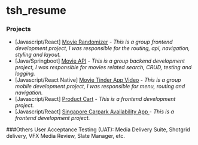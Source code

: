 # tsh_resume
### Projects
- [Javascript/React] [Movie Randomizer](https://sctpmodule2group1.netlify.app) *- This is a group frontend development project, I was responsible for the routing, api, navigation, styling and layout.*
- [Java/Springboot] [Movie API](https://github.com/tshport/tsh_resume-movieAPI/tree/main/group1-movie-api-main) *- This is a group backend development project, I was responsible for movies related search, CRUD, testing and logging.*
- [Javascript/React Native] [Movie Tinder App Video](https://github.com/tshport/tsh_resume/blob/main/movie_tinder_s.mp4) *- This is a group mobile development project, I was responsible for menu, routing and navigation.*
- [Javascript/React] [Product Cart](https://fanciful-bombolone-0f40b4.netlify.app) *- This is a frontend development project.*
- [Javascript/React] [Singapore Carpark Availability App ](https://sgcarparkavailability.netlify.app) *- This is a frontend development project.*

###Others
User Acceptance Testing (UAT): Media Delivery Suite, Shotgrid delivery, VFX Media Review, Slate Manager, etc.
